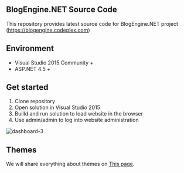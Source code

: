 ## BlogEngine.NET Source Code
This repository provides latest source code for BlogEngine.NET project (https://blogengine.codeplex.com)

## Environment
  * Visual Studio 2015 Community +
  * ASP.NET 4.5 +

## Get started
  1. Clone repository
  2. Open solution in Visual Studio 2015
  3. Builld and run solution to load website in the browser
  4. Use admin/admin to log into website administration

![dashboard-3](https://user-images.githubusercontent.com/6384978/30076852-7fe7efac-928f-11e7-915f-4e6d626c909a.png)

## Themes
We will share everything about themes on [This page](https://francis.bio/category/blogengine-themes/).
